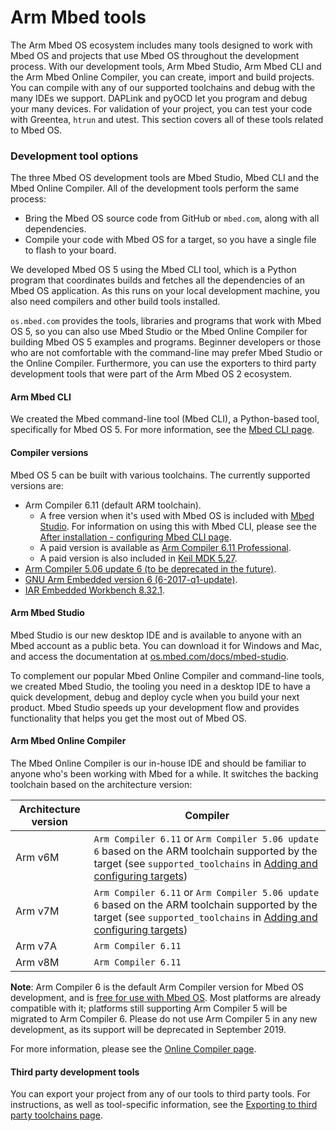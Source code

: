 # Arm Mbed tools

The Arm Mbed OS ecosystem includes many tools designed to work with Mbed OS and projects that use Mbed OS throughout the development process. With our development tools, Arm Mbed Studio, Arm Mbed CLI and the Arm Mbed Online Compiler, you can create, import and build projects. You can compile with any of our supported toolchains and debug with the many IDEs we support. DAPLink and pyOCD let you program and debug your many devices. For validation of your project, you can test your code with Greentea, `htrun` and utest. This section covers all of these tools related to Mbed OS.

### Development tool options

The three Mbed OS development tools are Mbed Studio, Mbed CLI and the Mbed Online Compiler. All of the development tools perform the same process:

- Bring the Mbed OS source code from GitHub or `mbed.com`, along with all dependencies.
- Compile your code with Mbed OS for a target, so you have a single file to flash to your board.

We developed Mbed OS 5 using the Mbed CLI tool, which is a Python program that coordinates builds and fetches all the dependencies of an Mbed OS application. As this runs on your local development machine, you also need compilers and other build tools installed.

`os.mbed.com` provides the tools, libraries and programs that work with Mbed OS 5, so you can also use Mbed Studio or the Mbed Online Compiler for building Mbed OS 5 examples and programs. Beginner developers or those who are not comfortable with the command-line may prefer Mbed Studio or the Online Compiler. Furthermore, you can use the exporters to third party development tools that were part of the Arm Mbed OS 2 ecosystem.

#### Arm Mbed CLI

We created the Mbed command-line tool (Mbed CLI), a Python-based tool, specifically for Mbed OS 5. For more information, see the [Mbed CLI page](../tools/developing-mbed-cli.html).

#### Compiler versions

Mbed OS 5 can be built with various toolchains. The currently supported versions are:

- Arm Compiler 6.11 (default ARM toolchain).
  - A free version when it's used with Mbed OS is included with [Mbed Studio](https://os.mbed.com/studio/). For information on using this with Mbed CLI, please see the [After installation - configuring Mbed CLI page](../tools/after-installation-configuring-mbed-cli.html).
  - A paid version is available as [Arm Compiler 6.11 Professional](https://developer.arm.com/products/software-development-tools/compilers/arm-compiler/downloads/version-6).
  - A paid version is also included in [Keil MDK 5.27](http://www2.keil.com/mdk5/).
- [Arm Compiler 5.06 update 6 (to be deprecated in the future)](https://developer.arm.com/products/software-development-tools/compilers/arm-compiler-5/downloads).
- [GNU Arm Embedded version  6 (6-2017-q1-update)](https://developer.arm.com/open-source/gnu-toolchain/gnu-rm/downloads).
- [IAR Embedded Workbench 8.32.1](https://iar.com/mbed).

#### Arm Mbed Studio

Mbed Studio is our new desktop IDE and is available to anyone with an Mbed account as a public beta. You can download it for Windows and Mac, and access the documentation at [os.mbed.com/docs/mbed-studio](https://os.mbed.com/docs/mbed-studio/).

To complement our popular Mbed Online Compiler and command-line tools, we created Mbed Studio, the tooling you need in a desktop IDE to have a quick development, debug and deploy cycle when you build your next product. Mbed Studio speeds up your development flow and provides functionality that helps you get the most out of Mbed OS.

#### Arm Mbed Online Compiler

The Mbed Online Compiler is our in-house IDE and should be familiar to anyone who's been working with Mbed for a while. It switches the backing toolchain based on the architecture version:

| Architecture version | Compiler |
|----                  |----           |
| Arm v6M       | `Arm Compiler 6.11` or `Arm Compiler 5.06 update 6` based on the ARM toolchain supported by the target (see `supported_toolchains` in [Adding and configuring targets](../reference/adding-and-configuring-targets.html)) |
| Arm v7M       | `Arm Compiler 6.11` or `Arm Compiler 5.06 update 6` based on the ARM toolchain supported by the target (see `supported_toolchains` in [Adding and configuring targets](../reference/adding-and-configuring-targets.html)) |
| Arm v7A       | `Arm Compiler 6.11` |
| Arm v8M       | `Arm Compiler 6.11` |

<span class="notes">**Note**: Arm Compiler 6 is the default Arm Compiler version for Mbed OS development, and is [free for use with Mbed OS](../tools/after-installation-configuring-mbed-cli.html#using-arm-compiler-6-from-mbed-studio). Most platforms are already compatible with it; platforms still supporting Arm Compiler 5 will be migrated to Arm Compiler 6. Please do not use Arm Compiler 5 in any new development, as its support will be deprecated in September 2019.</span>

For more information, please see the [Online Compiler page](developing-mbed-online-compiler.html).

#### Third party development tools

You can export your project from any of our tools to third party tools. For instructions, as well as tool-specific information, see the [Exporting to third party toolchains page](exporting.html).
